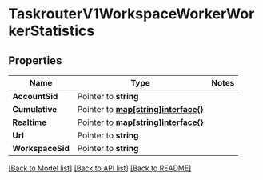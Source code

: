 # TaskrouterV1WorkspaceWorkerWorkerStatistics

## Properties
Name | Type | Notes
------------ | ------------- | -------------
**AccountSid** | Pointer to **string** | 
**Cumulative** | Pointer to [**map[string]interface{}**](.md) | 
**Realtime** | Pointer to [**map[string]interface{}**](.md) | 
**Url** | Pointer to **string** | 
**WorkspaceSid** | Pointer to **string** | 

[[Back to Model list]](../README.md#documentation-for-models) [[Back to API list]](../README.md#documentation-for-api-endpoints) [[Back to README]](../README.md)


